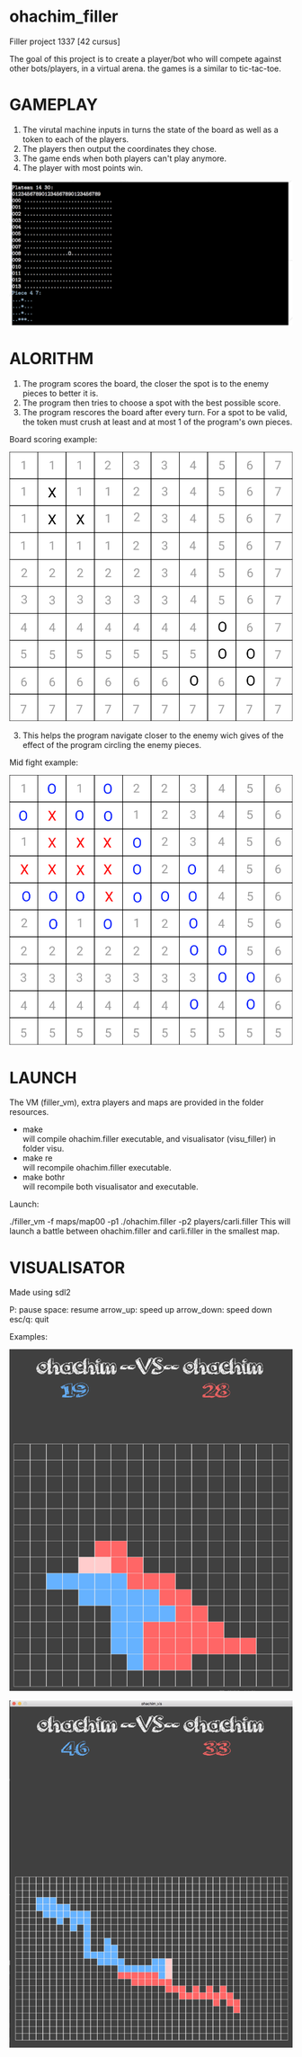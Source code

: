 # ohachim_filler
Filler project 1337 [42 cursus]

The goal of this project is to create a player/bot who will compete against other bots/players, in a virtual arena.
the games is a similar to tic-tac-toe.

# GAMEPLAY

1. The virutal machine inputs in turns the state of the board as well as a token to each of the players.
2. The players then output the coordinates they chose.
3. The game ends when both players can't play anymore.
4. The player with most points win.

![](https://github.com/ThatKstho/ohachim_filler/blob/master/board_example)

# ALORITHM

1. The program scores the board, the closer the spot is to the enemy pieces to better it is.
2. The program then tries to choose a spot with the best possible score.
3. The program rescores the board after every turn.
For a spot to be valid, the token must crush at least and at most 1 of the program's own pieces.

Board scoring example:

![](https://github.com/ThatKstho/ohachim_filler/blob/master/algo_example)

3. This helps the program navigate closer to the enemy wich gives of the effect of the program circling the enemy pieces.

Mid fight example:

![](https://github.com/ThatKstho/ohachim_filler/blob/master/mid_algo)

# LAUNCH

The VM (filler_vm), extra players and maps are provided in the folder resources.

* make\
  will compile ohachim.filler executable, and visualisator (visu_filler) in folder visu.
* make re\
  will recompile ohachim.filler executable.
* make bothr\
  will recompile both visualisator and executable.
  
Launch:

./filler_vm -f maps/map00 -p1 ./ohachim.filler -p2 players/carli.filler
This will launch a battle between ohachim.filler and carli.filler in the smallest map.

# VISUALISATOR
Made using sdl2

P: pause
space: resume
arrow_up: speed up
arrow_down: speed down
esc/q: quit

Examples:

![](https://github.com/ThatKstho/ohachim_filler/blob/master/visu1)

![](https://github.com/ThatKstho/ohachim_filler/blob/master/visu2)
